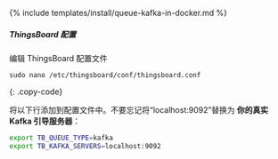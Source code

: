 {% include templates/install/queue-kafka-in-docker.md %}

##### ThingsBoard 配置

编辑 ThingsBoard 配置文件

```text
sudo nano /etc/thingsboard/conf/thingsboard.conf
```
{: .copy-code}

将以下行添加到配置文件中。不要忘记将“localhost:9092”替换为 **你的真实 Kafka 引导服务器**：

```bash
export TB_QUEUE_TYPE=kafka
export TB_KAFKA_SERVERS=localhost:9092
```